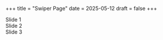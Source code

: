 +++
title = "Swiper Page"
date = 2025-05-12
draft = false
+++

<div class="swiper mySwiper">
  <div class="swiper-wrapper">
    <div class="swiper-slide">Slide 1</div>
    <div class="swiper-slide">Slide 2</div>
    <div class="swiper-slide">Slide 3</div>
  </div>
  <!-- Optional controls -->
  <div class="swiper-button-next"></div>
  <div class="swiper-button-prev"></div>
  <div class="swiper-pagination"></div>
</div>

<link
  rel="stylesheet"
  href="https://cdn.jsdelivr.net/npm/swiper@11/swiper-bundle.min.css"
/>
<script src="https://cdn.jsdelivr.net/npm/swiper@11/swiper-bundle.min.js"></script>

<script>
  const swiper = new Swiper(".mySwiper", {
    loop: true,
    pagination: {
      el: ".swiper-pagination",
    },
    navigation: {
      nextEl: ".swiper-button-next",
      prevEl: ".swiper-button-prev",
    },
  });
</script>
